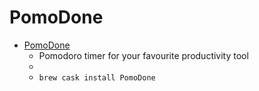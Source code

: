# PomoDone
- [PomoDone](https://pomodoneapp.com/)
  -  Pomodoro timer for your favourite productivity tool
  - 
  - `brew cask install PomoDone`
